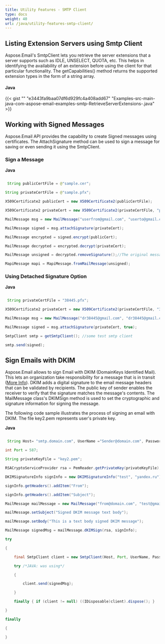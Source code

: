 ```yaml
---
title: Utility Features - SMTP Client
type: docs
weight: 40
url: /java/utility-features-smtp-client/
---
```


## **Listing Extension Servers using Smtp Client**
Aspose.Email's SmtpClient lets you retrieve the server extensions that a server supports such as IDLE, UNSELECT, QUOTA, etc. This helps in identifying the availability of an extension before using the client for that particular functionality. The getCapabilities() method returns the supported extension types in the form of a string array.
#### **Java**
{{< gist "" "e3443fa9baa07df6d929fc4a408add67" "Examples-src-main-java-com-aspose-email-examples-smtp-RetrieveServerExtensions-.java" >}}
## **Working with Signed Messages**
Aspose.Email API provides the capability to create Signed messages using certificates. The AttachSignature method can be used to sign a message for saving or even sending it using the SmtpClient.
### **Sign a Message**
**Java**

``` java

 String publicCertFile = @"sample.cer";

String privateCertFile = @"sample.pfx";

X509Certificate2 publicCert = new X509Certificate2(publicCertFile);

X509Certificate2 privateCert = new X509Certificate2(privateCertFile, "password");

MailMessage msg = new MailMessage("userfrom@gmail.com", "userto@gmail.com", "Signed message only", "Test Body of signed message");

MailMessage signed = msg.attachSignature(privateCert);

MailMessage encrypted = signed.encrypt(publicCert);

MailMessage decrypted = encrypted.decrypt(privateCert);

MailMessage unsigned = decrypted.removeSignature();//The original message with proper body

MapiMessage mapi = MapiMessage.fromMailMessage(unsigned);

```
### **Using Detached Signature Option**
**Java**

``` java

 String privateCertFile = "38445.pfx";

X509Certificate2 privateCert = new X509Certificate2(privateCertFile, "3p8a4s4s5word");

MailMessage msg = new MailMessage("dr38445@gmail.com", "dr38445@gmail.com", "subject:Signed message only by AE", "body:Test Body of signed message by AE");

MailMessage signed = msg.attachSignature(privateCert, true);

SmtpClient smtp = getSmtpClient(); //some test smtp client

smtp.send(signed);

```
## **Sign Emails with DKIM**
Aspose.Email allows to sign Email with DKIM (DomainKeys Identified Mail). This lets an organization take responsibility for a message that is in transit ([More Info](http://www.dkim.org)). DKIM adds a digital signature to the email message headers that can be validated by recipients. The public key of sender enables the receiver to verify that the signature matches the message's contents. The MailMessage class's DKIMSign method is used to set the cryptographic and signature information for signing the message.

The following code sample illustrates the process of signing an email with DKIM. The file key2.pem represents user's private key.

**Java**

``` java

 String Host= "smtp.domain.com", UserName ="Sender@domain.com", Password = "password";

int Port = 587;

String privateKeyFile = "key2.pem";

RSACryptoServiceProvider rsa = PemReader.getPrivateKey(privateKeyFile);

DKIMSignatureInfo signInfo = new DKIMSignatureInfo("test", "yandex.ru");

signInfo.getHeaders().addItem("From");

signInfo.getHeaders().addItem("Subject");

MailMessage mailMessage = new MailMessage("from@domain.com", "test@gmail.com");

mailMessage.setSubject("Signed DKIM message text body");

mailMessage.setBody("This is a text body signed DKIM message");

MailMessage signedMsg = mailMessage.dKIMSign(rsa, signInfo);

try

{

    final SmtpClient client = new SmtpClient(Host, Port, UserName, Password);

    try /*JAVA: was using*/

    {

        client.send(signedMsg);

    }

    finally { if (client != null) ((IDisposable)client).dispose(); }

}

finally

{

}

```
